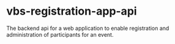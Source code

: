 # vbs-registration-app-api
The backend api for a web application to enable registration and administration of participants for an event.
